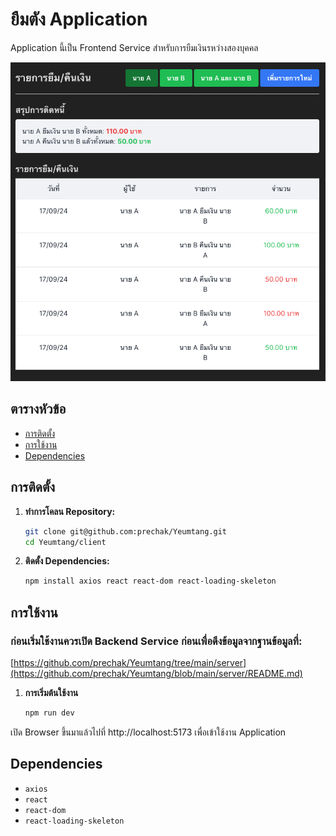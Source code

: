 # ยืมตัง Application

Application นี้เป็น Frontend Service สำหรับการยืมเงินรหว่างสองบุคคล

![Yeumtang-Screenshot](./public/Yeumtang-Screenshot.png)

## ตารางหัวข้อ

- [การติดตั้ง](#การติดตั้ง)
- [การใช้งาน](#การใช้งาน)
- [Dependencies](#dependencies)

## การติดตั้ง

1. **ทำการโคลน Repository:**

   ```bash
   git clone git@github.com:prechak/Yeumtang.git
   cd Yeumtang/client
   ```

2. **ติดตั้ง Dependencies:**
   ```bash
   npm install axios react react-dom react-loading-skeleton
   ```

## การใช้งาน

### ก่อนเริ่มใช้งานควรเปิด Backend Service ก่อนเพื่อดึงข้อมูลจากฐานข้อมูลที่:
[https://github.com/prechak/Yeumtang/tree/main/server](https://github.com/prechak/Yeumtang/blob/main/server/README.md)

1. **การเริ่มต้นใช้งาน**

   ```bash
   npm run dev
   ```

เปิด Browser ขึ้นมาแล้วไปที่ http://localhost:5173 เพื่อเข้าใช้งาน Application

## Dependencies

- `axios`
- `react`
- `react-dom`
- `react-loading-skeleton`
